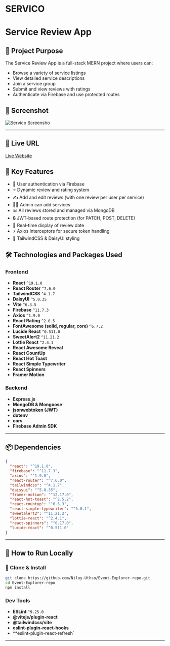 # SERVICO

# Service Review App

## 📌 Project Purpose

The Service Review App is a full-stack MERN project where users can:
- Browse a variety of service listings
- View detailed service descriptions
- Join a service group
- Submit and view reviews with ratings
- Authenticate via Firebase and use protected routes



## 📸 Screenshot

![Servico Screensho](https://i.ibb.co/93Vr80BW/Screenshot-2025-06-25-175601.png)

---

## 🔗 Live URL

[Live Website](https://frolicking-lamington-6aed6a.netlify.app/)  


## 🚀 Key Features

- 🔐 User authentication via Firebase
- ⭐ Dynamic review and rating system
- ✍️ Add and edit reviews (with one review per user per service)
- 👨‍💼 Admin can add services
- 📊 All reviews stored and managed via MongoDB
- 🔒 JWT-based route protection (for PATCH, POST, DELETE)
- 📅 Real-time display of review date
- ⚡ Axios interceptors for secure token handling
- 🎨 TailwindCSS & DaisyUI styling

## 🛠️ Technologies and Packages Used

### Frontend
- **React** `^19.1.0`
- **React Router** `^7.6.0`
- **TailwindCSS** `^4.1.7`
- **DaisyUI** `^5.0.35`
- **Vite** `^6.3.5`
- **Firebase** `^11.7.3`
- **Axios** `^1.9.0`
- **React Rating** `^2.0.5`
- **FontAwesome (solid, regular, core)** `^6.7.2`
- **Lucide React** `^0.511.0`
- **SweetAlert2** `^11.21.2`
- **Lottie React** `^2.4.1`
- **React Awesome Reveal**
- **React CountUp**
- **React Hot Toast**
- **React Simple Typewriter**
- **React Spinners**
- **Framer Motion**

### Backend
- **Express.js**
- **MongoDB & Mongoose**
- **jsonwebtoken (JWT)**
- **dotenv**
- **cors**
- **Firebase Admin SDK**

---

## 📦 Dependencies

```json
{
  "react": "^19.1.0",
  "firebase": "^11.7.3",
  "axios": "^1.9.0",
  "react-router": "^7.6.0",
  "tailwindcss": "^4.1.7",
  "daisyui": "^5.0.35",
  "framer-motion": "^12.17.0",
  "react-hot-toast": "^2.5.2",
  "react-countup": "^6.5.3",
  "react-simple-typewriter": "^5.0.1",
  "sweetalert2": "^11.21.2",
  "lottie-react": "^2.4.1",
  "react-spinners": "^0.17.0",
  "lucide-react": "^0.511.0"
}
```
---

## 🔧 How to Run Locally

### 🔽 Clone & Install
```bash
git clone https://github.com/Niloy-Uthso/Event-Explorer-repo.git
cd Event-Explorer-repo
npm install
```

### Dev Tools

- **ESLint** `^9.25.0`
- **@vitejs/plugin-react**
- **@tailwindcss/vite**
- **eslint-plugin-react-hooks**
- **eslint-plugin-react-refresh`

---

 
